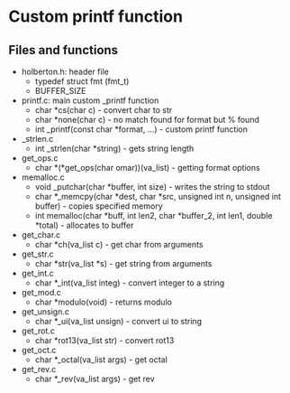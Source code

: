 # Custom printf function

## Files and functions
* holberton.h: header file
  * typedef struct fmt (fmt_t)
  * BUFFER_SIZE
* printf.c: main custom _printf function
  * char *cs(char c) - convert char to str
  * char *none(char c) - no match found for format but % found
  * int _printf(const char *format, ...) - custom printf function
* _strlen.c
  * int _strlen(char *string) - gets string length
* get_ops.c
  * char *(*get_ops(char omar))(va_list) - getting format options
* memalloc.c
  * void _putchar(char *buffer, int size) - writes the string to stdout
  * char *_memcpy(char *dest, char *src, unsigned int n, unsigned int buffer) - copies specified memory
  * int memalloc(char *buff, int len2, char *buffer_2, int len1, double *total) - allocates to buffer
* get_char.c
  * char *ch(va_list c) - get char from arguments
* get_str.c
  * char *str(va_list *s) - get string from arguments
* get_int.c
  * char *_int(va_list integ) - convert integer to a string
* get_mod.c
  * char *modulo(void) - returns modulo
* get_unsign.c
  * char *_ui(va_list unsign) - convert ui to string
* get_rot.c
  * char *rot13(va_list str) - convert rot13
* get_oct.c
  * char *_octal(va_list args) - get octal
* get_rev.c
  * char *_rev(va_list args) - get rev
